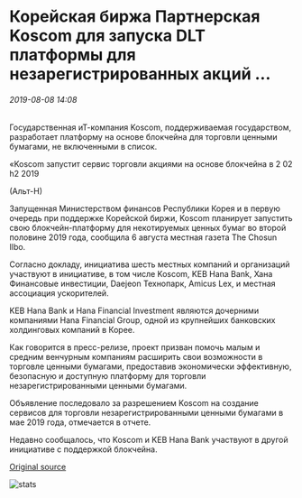 # Корейская биржа Партнерская Koscom для запуска DLT платформы для незарегистрированных акций ...

###### 2019-08-08 14:08

Государственная иТ-компания Koscom, поддерживаемая государством, разработает платформу на основе блокчейна для торговли ценными бумагами, не включенными в список.

«Koscom запустит сервис торговли акциями на основе блокчейна в 2 02 h2 2019

(Альт-Н)

Запущенная Министерством финансов Республики Корея и в первую очередь при поддержке Корейской биржи, Koscom планирует запустить свою блокчейн-платформу для некотируемых ценных бумаг во второй половине 2019 года, сообщила 6 августа местная газета The Chosun Ilbo.

Согласно докладу, инициатива шесть местных компаний и организаций участвуют в инициативе, в том числе Koscom, KEB Hana Bank, Хана Финансовые инвестиции, Daejeon Технопарк, Amicus Lex, и местная ассоциация ускорителей.

KEB Hana Bank и Hana Financial Investment являются дочерними компаниями Hana Financial Group, одной из крупнейших банковских холдинговых компаний в Корее.

Как говорится в пресс-релизе, проект призван помочь малым и средним венчурным компаниям расширить свои возможности в торговле ценными бумагами, предоставив экономически эффективную, безопасную и доступную платформу для торговли незарегистрированными ценными бумагами.

Объявление последовало за разрешением Koscom на создание сервисов для торговли незарегистрированными ценными бумагами в мае 2019 года, отмечается в отчете.

Недавно сообщалось, что Koscom и KEB Hana Bank участвуют в другой инициативе с поддержкой блокчейна.

[Original source](https://cointelegraph.com/news/korea-exchange-affiliate-koscom-to-launch-dlt-platform-for-unlisted-shares)

![stats](https://c.statcounter.com/11760860/0/a89fa40b/1/ "stats")